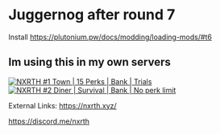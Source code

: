 # Juggernog after round 7


Install
https://plutonium.pw/docs/modding/loading-mods/#t6

Im using this in my own servers
---------------------------------
[![NXRTH #1 Town | 15 Perks | Bank | Trials](https://b.getserve.rs/v1/EJRErsu03u)](https://getserve.rs/s/EJRErsu03u)
[![NXRTH #2 Diner | Survival | Bank | No perk limit](https://b.getserve.rs/v1/EPmqcbL1K8)](https://getserve.rs/s/EPmqcbL1K8)

External Links:
https://nxrth.xyz/


https://discord.me/nxrth
